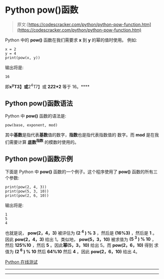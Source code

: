 # Python pow()函数

> 原文:[https://codescracker.com/python/python-pow-function.htm](https://codescracker.com/python/python-pow-function.htm)

Python 中的 **pow()** 函数在我们需要求 **x** 到 **y** 的幂的值时使用。 例如:

```
x = 2
y = 4
print(pow(x, y))
```

输出将是:

```
16
```

即**x<sup>y</sup>T3】或**2<sup>4</sup>T7】或 **2*2*2*2** 等于 16。****

## Python pow()函数语法

Python 中 **pow()** 函数的语法是:

```
pow(base, exponent, mod)
```

其中**基数**是指代表**基数**值的数字，**指数**也是指代表指数值的 数字。而 **mod** 是在我们需要计算 **底数<sup>指数</sup>** 的模数时使用的。

## Python pow()函数示例

下面是 Python 中 **pow()** 函数的一个例子。这个程序使用了 **pow()** 函数的所有三个参数:

```
print(pow(2, 4, 3))
print(pow(5, 3, 10))
print(pow(2, 6, 10))
```

输出将是:

```
1
5
4
```

也就是说， **pow(2，4，3)** 被评估为 **(2 <sup>4</sup> ) % 3** ，然后是 **(16%3)** ，然后是 **1** 。 因此 **pow(2，4，3)** 给出 1。类似地， **pow(5，3，10)** 被求值为 **(5 <sup>3</sup> ) % 10** ， 然后 **125%10** ，然后 **5** 。因此**幂(5，3，10)** 给出 5。而 **pow(2，6，10)** 得到 求值为 **(2 <sup>6</sup> ) % 10** 然后 **64%10** 然后 **4** 。因此 **pow(2，6，10)** 给出 4。

[Python 在线测试](/exam/showtest.php?subid=10)

* * *

* * *